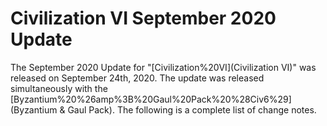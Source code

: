 # Civilization VI September 2020 Update

The September 2020 Update for "[Civilization%20VI](Civilization VI)" was released on September 24th, 2020. The update was released simultaneously with the [Byzantium%20%26amp%3B%20Gaul%20Pack%20%28Civ6%29](Byzantium &amp; Gaul Pack). The following is a complete list of change notes.